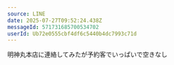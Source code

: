 ```yaml
---
source: LINE
date: 2025-07-27T09:52:24.438Z
messageId: 571731685700534702
userId: Ub72e0555cbf4df6c5440b4dc7993c71d
---
```


明神丸本店に連絡してみたが予約客でいっぱいで空きなし